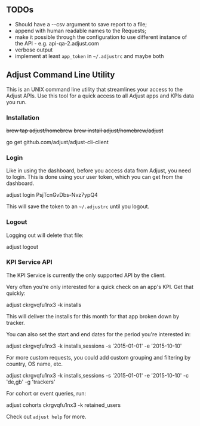 ## TODOs

  - Should have a --csv argument to save report to a file;
  - append with human readable names to the Requests;
  - make it possible through the configuration to use different instance of the
    API - e.g. api-qa-2.adjust.com
  - verbose output
  - implement at least `app_token` in `~/.adjustrc` and maybe both

## Adjust Command Line Utility

This is an UNIX command line utility that streamlines your access to the Adjust
APIs. Use this tool for a quick access to all Adjust apps and KPIs data you run.

### Installation

   ~~brew tap adjust/homebrew~~
   ~~brew install adjust/homebrew/adjust~~

   go get github.com/adjust/adjust-cli-client

### Login

Like in using the dashboard, before you access data from Adjust, you need to
login. This is done using your user token, which you can get from the dashboard.

   adjust login PsjTcnGvDbs-Nvz7ypQ4

This will save the token to an `~/.adjustrc` until you logout.

### Logout

Logging out will delete that file:

   adjust logout

### KPI Service API

The KPI Service is currently the only supported API by the client.

Very often you're only interested for a quick check on an app's KPI. Get that quickly:

   adjust ckrgvqfu1nx3 -k installs

This will deliver the installs for this month for that app broken down by tracker.

You can also set the start and end dates for the period you're interested in:

   adjust ckrgvqfu1nx3 -k installs,sessions -s '2015-01-01' -e '2015-10-10'

For more custom requests, you could add custom grouping and filtering by country, OS name, etc.

   adjust ckrgvqfu1nx3 -k installs,sessions -s '2015-01-01' -e '2015-10-10' -c 'de,gb' -g 'trackers'

For cohort or event queries, run:

   adjust cohorts ckrgvqfu1nx3 -k retained_users

Check out `adjust help` for more.
